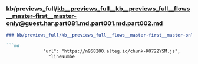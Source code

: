 ### kb/previews_full/kb__previews_full__kb__previews_full__flows__master-first__master-only@guest.har.part081.md.part001.md.part002.md

```md
### kb/previews_full/kb__previews_full__flows__master-first__master-only@guest.har.part081.md.part001.md (part 002)

```md
              "url": "https://n958200.alteg.io/chunk-KO722YSM.js",
                "lineNumbe
```

```

```
